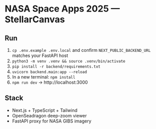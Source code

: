 # NASA Space Apps 2025 — StellarCanvas

## Run
1) `cp .env.example .env.local` and confirm `NEXT_PUBLIC_BACKEND_URL` matches your FastAPI host
2) `python3 -m venv .venv && source .venv/bin/activate`
3) `pip install -r backend/requirements.txt`
4) `uvicorn backend.main:app --reload`
5) In a new terminal: `npm install`
6) `npm run dev` → http://localhost:3000

## Stack
- Next.js + TypeScript + Tailwind
- OpenSeadragon deep-zoom viewer
- FastAPI proxy for NASA GIBS imagery
